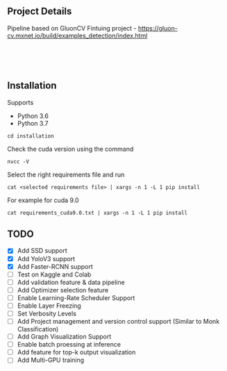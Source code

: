 ## Project Details
Pipeline based on GluonCV Fintuing project - https://gluon-cv.mxnet.io/build/examples_detection/index.html

<br />
<br />
<br />

## Installation

Supports 
- Python 3.6
- Python 3.7
    
`cd installation`

Check the cuda version using the command

`nvcc -V`

Select the right requirements file and run 

`cat <selected requirements file> | xargs -n 1 -L 1 pip install`

For example for cuda 9.0

`cat requirements_cuda9.0.txt | xargs -n 1 -L 1 pip install`



## TODO
- [x] Add SSD support
- [x] Add YoloV3 support
- [x] Add Faster-RCNN support
- [ ] Test on Kaggle and Colab 
- [ ] Add validation feature & data pipeline
- [ ] Add Optimizer selection feature
- [ ] Enable Learning-Rate Scheduler Support
- [ ] Enable Layer Freezing
- [ ] Set Verbosity Levels
- [ ] Add Project management and version control support (Similar to Monk Classification)
- [ ] Add Graph Visualization Support
- [ ] Enable batch proessing at inference
- [ ] Add feature for top-k output visualization
- [ ] Add Multi-GPU training
